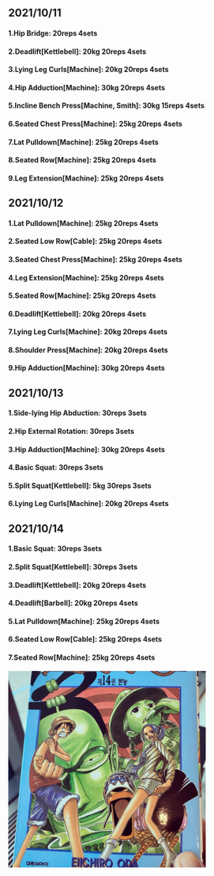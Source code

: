 ## 2021/10/11
#### 1.Hip Bridge: 20reps 4sets
#### 2.Deadlift\[Kettlebell\]: 20kg 20reps 4sets
#### 3.Lying Leg Curls\[Machine\]: 20kg 20reps 4sets
#### 4.Hip Adduction\[Machine\]: 30kg 20reps 4sets
#### 5.Incline Bench Press\[Machine, Smith\]: 30kg 15reps 4sets
#### 6.Seated Chest Press\[Machine\]: 25kg 20reps 4sets
#### 7.Lat Pulldown\[Machine\]: 25kg 20reps 4sets
#### 8.Seated Row\[Machine\]: 25kg 20reps 4sets
#### 9.Leg Extension\[Machine\]: 25kg 20reps 4sets

## 2021/10/12
#### 1.Lat Pulldown\[Machine\]: 25kg 20reps 4sets
#### 2.Seated Low Row\[Cable\]: 25kg 20reps 4sets
#### 3.Seated Chest Press\[Machine\]: 25kg 20reps 4sets
#### 4.Leg Extension\[Machine\]: 25kg 20reps 4sets
#### 5.Seated Row\[Machine\]: 25kg 20reps 4sets
#### 6.Deadlift\[Kettlebell\]: 20kg 20reps 4sets
#### 7.Lying Leg Curls\[Machine\]: 20kg 20reps 4sets
#### 8.Shoulder Press\[Machine\]: 20kg 20reps 4sets
#### 9.Hip Adduction\[Machine\]: 30kg 20reps 4sets

## 2021/10/13
#### 1.Side-lying Hip Abduction: 30reps 3sets
#### 2.Hip External Rotation: 30reps 3sets
#### 3.Hip Adduction\[Machine\]: 30kg 20reps 4sets
#### 4.Basic Squat: 30reps 3sets
#### 5.Split Squat\[Kettlebell\]: 5kg 30reps 3sets
#### 6.Lying Leg Curls\[Machine\]: 20kg 20reps 4sets

## 2021/10/14
#### 1.Basic Squat: 30reps 3sets
#### 2.Split Squat\[Kettlebell\]: 30reps 3sets
#### 3.Deadlift\[Kettlebell\]: 20kg 20reps 4sets
#### 4.Deadlift\[Barbell\]: 20kg 20reps 4sets
#### 5.Lat Pulldown\[Machine\]: 25kg 20reps 4sets
#### 6.Seated Low Row\[Cable\]: 25kg 20reps 4sets
#### 7.Seated Row\[Machine\]: 25kg 20reps 4sets

<img src='./_resources/__014.png' width='400px' />
